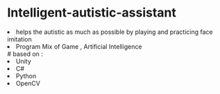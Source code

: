 # Intelligent-autistic-assistant

  <li> helps the autistic as much as possible by playing and practicing face imitation </li>
  <li> Program Mix of Game , Artificial Intelligence </li>
# based on :
  <li>Unity</li>
  <li>C#</li>
  <li>Python</li>
  <li>OpenCV</li>
